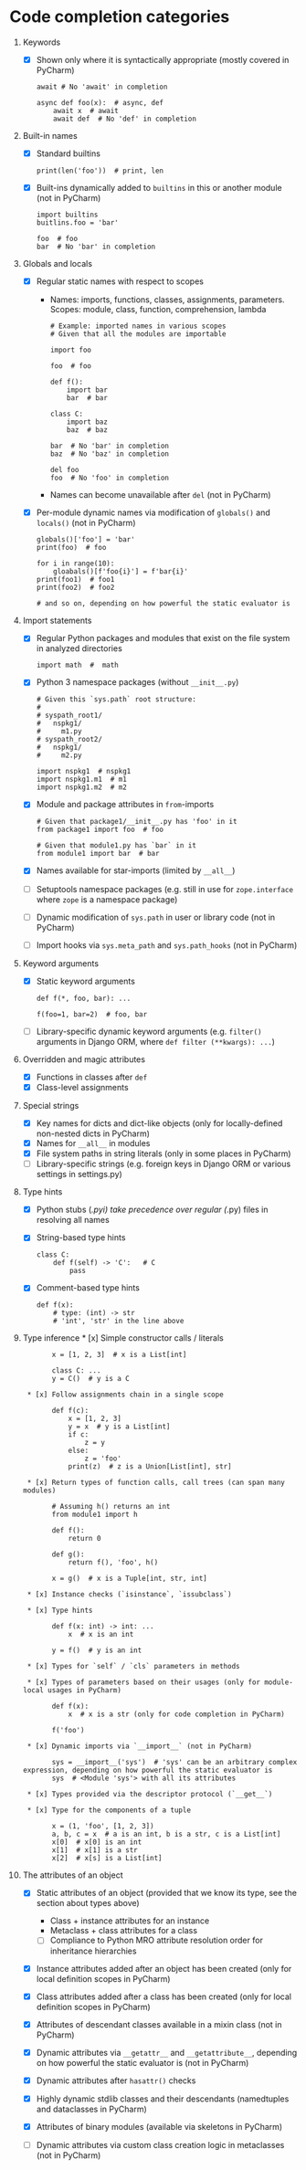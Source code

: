 # Code completion categories

1. Keywords
    * [x] Shown only where it is syntactically appropriate (mostly covered in PyCharm)
      
          await # No 'await' in completion
          
          async def foo(x):  # async, def
              await x  # await
              await def  # No 'def' in completion
    
2. Built-in names
    * [x] Standard builtins
    
          print(len('foo'))  # print, len
    
    * [x] Built-ins dynamically added to `builtins` in this or another module (not in PyCharm)
    
          import builtins
          buitlins.foo = 'bar'
          
          foo  # foo
          bar  # No 'bar' in completion
    
3. Globals and locals
    * [x] Regular static names with respect to scopes
        * Names: imports, functions, classes, assignments, parameters. Scopes: module, class, function, comprehension, lambda
        
              # Example: imported names in various scopes
              # Given that all the modules are importable
              
              import foo
              
              foo  # foo
              
              def f():
                  import bar
                  bar  # bar
                  
              class C:
                  import baz
                  baz  # baz
                  
              bar  # No 'bar' in completion
              baz  # No 'baz' in completion
              
              del foo
              foo  # No 'foo' in completion
        
        * Names can become unavailable after `del` (not in PyCharm)
    * [x] Per-module dynamic names via modification of `globals()` and `locals()` (not in PyCharm)
    
          globals()['foo'] = 'bar'
          print(foo)  # foo
          
          for i in range(10):
              gloabals()[f'foo{i}'] = f'bar{i}'
          print(foo1)  # foo1
          print(foo2)  # foo2

          # and so on, depending on how powerful the static evaluator is

4. Import statements
    * [x] Regular Python packages and modules that exist on the file system in analyzed directories
        
          import math  #  math
        
    * [x] Python 3 namespace packages (without `__init__.py`)
    
          # Given this `sys.path` root structure:
          #
          # syspath_root1/
          #   nspkg1/
          #     m1.py
          # syspath_root2/
          #   nspkg1/
          #     m2.py
          
          import nspkg1  # nspkg1
          import nspkg1.m1  # m1
          import nspkg1.m2  # m2
    
    * [x] Module and package attributes in `from`-imports
    
          # Given that package1/__init__.py has 'foo' in it
          from package1 import foo  # foo
          
          # Given that module1.py has `bar` in it
          from module1 import bar  # bar
    
    * [x] Names available for star-imports (limited by `__all__`)
    * [ ] Setuptools namespace packages (e.g. still in use for `zope.interface` where `zope` is a namespace package)
    * [ ] Dynamic modification of `sys.path` in user or library code (not in PyCharm)
    * [ ] Import hooks via `sys.meta_path` and `sys.path_hooks` (not in PyCharm)
    
5. Keyword arguments
    * [x] Static keyword arguments

          def f(*, foo, bar): ...
      
          f(foo=1, bar=2)  # foo, bar
    
    * [ ] Library-specific dynamic keyword arguments (e.g. `filter()` arguments in Django ORM, where `def filter
    (**kwargs): ...`)

6. Overridden and magic attributes
    * [x] Functions in classes after `def`
    * [x] Class-level assignments
7. Special strings
    * [x] Key names for dicts and dict-like objects (only for locally-defined non-nested dicts in PyCharm)
    * [x] Names for `__all__` in modules
    * [x] File system paths in string literals (only in some places in PyCharm)
    * [ ] Library-specific strings (e.g. foreign keys in Django ORM or various settings in settings.py)
8. Type hints
    * [x] Python stubs (*.pyi) take precedence over regular (*.py) files in resolving all names
    * [x] String-based type hints
    
          class C:
              def f(self) -> 'C':   # C
                  pass
     
    * [x] Comment-based type hints
    
          def f(x):
              # type: (int) -> str
              # 'int', 'str' in the line above

9. Type inference
        * [x] Simple constructor calls / literals
        
              x = [1, 2, 3]  # x is a List[int]
              
              class C: ...
              y = C()  # y is a C
        
        * [x] Follow assignments chain in a single scope
        
              def f(c):
                  x = [1, 2, 3]
                  y = x  # y is a List[int]
                  if c:
                      z = y
                  else:
                      z = 'foo'
                  print(z)  # z is a Union[List[int], str]
        
        * [x] Return types of function calls, call trees (can span many modules)
        
              # Assuming h() returns an int
              from module1 import h
        
              def f():
                  return 0
              
              def g():
                  return f(), 'foo', h()
              
              x = g()  # x is a Tuple[int, str, int]
              
        * [x] Instance checks (`isinstance`, `issubclass`)
        
        * [x] Type hints
        
              def f(x: int) -> int: ...
                  x  # x is an int
              
              y = f()  # y is an int
        
        * [x] Types for `self` / `cls` parameters in methods
        
        * [x] Types of parameters based on their usages (only for module-local usages in PyCharm)
        
              def f(x):
                  x  # x is a str (only for code completion in PyCharm)
                  
              f('foo')
        
        * [x] Dynamic imports via `__import__` (not in PyCharm)
        
              sys = __import__('sys')  # 'sys' can be an arbitrary complex expression, depending on how powerful the static evaluator is
              sys  # <Module 'sys'> with all its attributes
              
        * [x] Types provided via the descriptor protocol (`__get__`)
        
        * [x] Type for the components of a tuple
        
              x = (1, 'foo', [1, 2, 3])
              a, b, c = x  # a is an int, b is a str, c is a List[int]
              x[0]  # x[0] is an int
              x[1]  # x[1] is a str
              x[2]  # x[s] is a List[int]
        
10. The attributes of an object
    * [x] Static attributes of an object (provided that we know its type, see the section about types above)
        * Class + instance attributes for an instance
        * Metaclass + class attributes for a class
        * [ ] Compliance to Python MRO attribute resolution order for inheritance hierarchies
    * [x] Instance attributes added after an object has been created (only for local definition scopes in PyCharm)
    * [x] Class attributes added after a class has been created (only for local definition scopes in PyCharm)
    * [x] Attributes of descendant classes available in a mixin class (not in PyCharm)
    * [x] Dynamic attributes via `__getattr__` and `__getattribute__`, depending on how powerful the static evaluator is
     (not in PyCharm)
    * [x] Dynamic attributes after `hasattr()` checks
    * [x] Highly dynamic stdlib classes and their descendants (namedtuples and dataclasses in PyCharm)
    * [x] Attributes of binary modules (available via skeletons in PyCharm)
    * [ ] Dynamic attributes via custom class creation logic in metaclasses (not in PyCharm)
    
